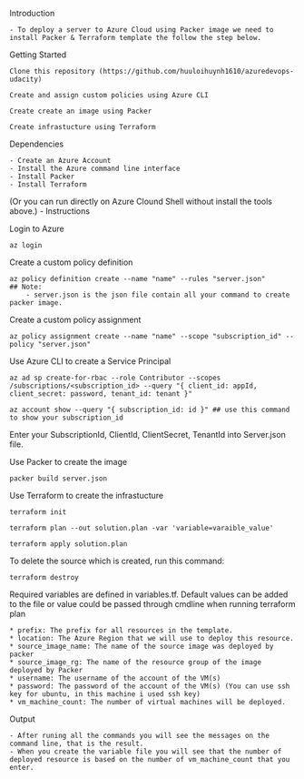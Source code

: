 Introduction

    - To deploy a server to Azure Cloud using Packer image we need to install Packer & Terraform template the follow the step below.
Getting Started

    Clone this repository (https://github.com/huuloihuynh1610/azuredevops-udacity)

    Create and assign custom policies using Azure CLI

    Create create an image using Packer

    Create infrastucture using Terraform

Dependencies

    - Create an Azure Account
    - Install the Azure command line interface
    - Install Packer
    - Install Terraform
(Or you can run directly on Azure Clound Shell without install the tools above.)
    - Instructions

Login to Azure

    az login 
Create a custom policy definition

    az policy definition create --name "name" --rules "server.json"
    ## Note:
        - server.json is the json file contain all your command to create packer image.
Create a custom policy assignment

    az policy assignment create --name "name" --scope "subscription_id" --policy "server.json"
Use Azure CLI to create a Service Principal

    az ad sp create-for-rbac --role Contributor --scopes /subscriptions/<subscription_id> --query "{ client_id: appId, client_secret: password, tenant_id: tenant }"

    az account show --query "{ subscription_id: id }" ## use this command to show your subscription_id
Enter your SubscriptionId, ClientId, ClientSecret, TenantId into Server.json file.

Use Packer to create the image

    packer build server.json
Use Terraform to create the infrastucture

    terraform init

    terraform plan --out solution.plan -var 'variable=varaible_value'

    terraform apply solution.plan

To delete the source which is created, run this command:

    terraform destroy

Required variables are defined in variables.tf. Default values can be added to the file or value could be passed through cmdline when running terraform plan

    * prefix: The prefix for all resources in the template.
    * location: The Azure Region that we will use to deploy this resource.
    * source_image_name: The name of the source image was deployed by packer
    * source_image_rg: The name of the resource group of the image deployed by Packer
    * username: The username of the account of the VM(s)
    * password: The password of the account of the VM(s) (You can use ssh key for ubuntu, in this machine i used ssh key)
    * vm_machine_count: The number of virtual machines will be deployed.

Output

    - After runing all the commands you will see the messages on the command line, that is the result.
    - When you create the variable file you will see that the number of deployed resource is based on the number of vm_machine_count that you enter.